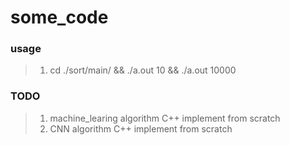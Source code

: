 # some_code

### usage
> 1.   cd ./sort/main/ && ./a.out 10 && ./a.out 10000
### TODO
> 1. machine_learing algorithm C++ implement from scratch
> 2. CNN algorithm C++ implement from scratch
